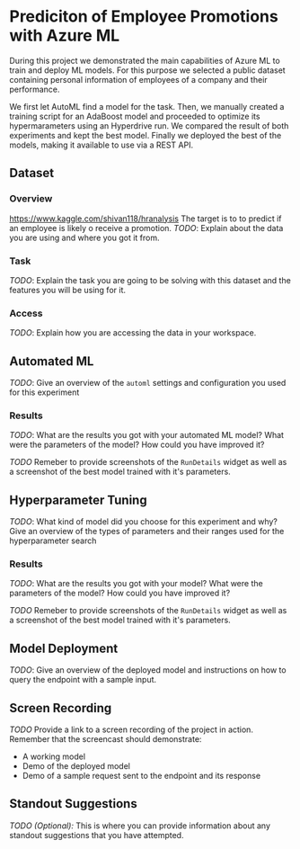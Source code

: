 # Prediciton of Employee Promotions with Azure ML 

During this project we demonstrated the main capabilities of Azure ML to train and deploy ML models.
For this purpose we selected a public dataset containing personal information of employees of a company and their performance.

We first let AutoML find a model for the task. 
Then, we manually created  a training script for an AdaBoost model and proceeded to optimize its hypermarameters using an Hyperdrive run.
We compared the result of both experiments and kept the best model.
Finally we deployed the best of the models, making it available to use via a REST API.  

## Dataset

### Overview

https://www.kaggle.com/shivan118/hranalysis
The target is to to predict if an employee is likely o receive a promotion.
*TODO*: Explain about the data you are using and where you got it from.

### Task
*TODO*: Explain the task you are going to be solving with this dataset and the features you will be using for it.

### Access
*TODO*: Explain how you are accessing the data in your workspace.

## Automated ML
*TODO*: Give an overview of the `automl` settings and configuration you used for this experiment

### Results
*TODO*: What are the results you got with your automated ML model? What were the parameters of the model? How could you have improved it?

*TODO* Remeber to provide screenshots of the `RunDetails` widget as well as a screenshot of the best model trained with it's parameters.

## Hyperparameter Tuning
*TODO*: What kind of model did you choose for this experiment and why? Give an overview of the types of parameters and their ranges used for the hyperparameter search


### Results
*TODO*: What are the results you got with your model? What were the parameters of the model? How could you have improved it?

*TODO* Remeber to provide screenshots of the `RunDetails` widget as well as a screenshot of the best model trained with it's parameters.

## Model Deployment
*TODO*: Give an overview of the deployed model and instructions on how to query the endpoint with a sample input.

## Screen Recording
*TODO* Provide a link to a screen recording of the project in action. Remember that the screencast should demonstrate:
- A working model
- Demo of the deployed  model
- Demo of a sample request sent to the endpoint and its response

## Standout Suggestions
*TODO (Optional):* This is where you can provide information about any standout suggestions that you have attempted.
